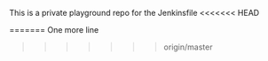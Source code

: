 This is a private playground repo for the Jenkinsfile
<<<<<<< HEAD

=======
One more line
>>>>>>> origin/master
